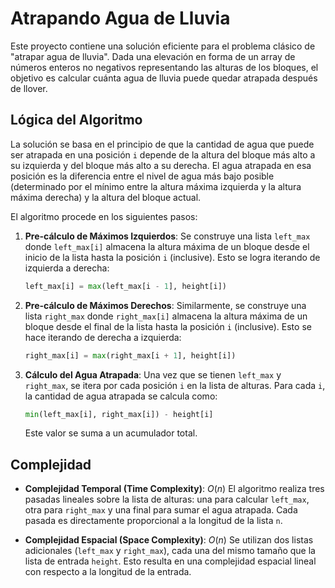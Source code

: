 # Atrapando Agua de Lluvia

Este proyecto contiene una solución eficiente para el problema clásico de "atrapar agua de lluvia". Dada una elevación en forma de un array de números enteros no negativos representando las alturas de los bloques, el objetivo es calcular cuánta agua de lluvia puede quedar atrapada después de llover.

## Lógica del Algoritmo

La solución se basa en el principio de que la cantidad de agua que puede ser atrapada en una posición `i` depende de la altura del bloque más alto a su izquierda y del bloque más alto a su derecha. El agua atrapada en esa posición es la diferencia entre el nivel de agua más bajo posible (determinado por el mínimo entre la altura máxima izquierda y la altura máxima derecha) y la altura del bloque actual.

El algoritmo procede en los siguientes pasos:

1.  **Pre-cálculo de Máximos Izquierdos**: Se construye una lista `left_max` donde `left_max[i]` almacena la altura máxima de un bloque desde el inicio de la lista hasta la posición `i` (inclusive). Esto se logra iterando de izquierda a derecha:
    ```python
    left_max[i] = max(left_max[i - 1], height[i])
    ```

2.  **Pre-cálculo de Máximos Derechos**: Similarmente, se construye una lista `right_max` donde `right_max[i]` almacena la altura máxima de un bloque desde el final de la lista hasta la posición `i` (inclusive). Esto se hace iterando de derecha a izquierda:
    ```python
    right_max[i] = max(right_max[i + 1], height[i])
    ```

3.  **Cálculo del Agua Atrapada**: Una vez que se tienen `left_max` y `right_max`, se itera por cada posición `i` en la lista de alturas. Para cada `i`, la cantidad de agua atrapada se calcula como:
    ```python
    min(left_max[i], right_max[i]) - height[i]
    ```
    Este valor se suma a un acumulador total.

## Complejidad

* **Complejidad Temporal (Time Complexity)**: $O(n)$
    El algoritmo realiza tres pasadas lineales sobre la lista de alturas: una para calcular `left_max`, otra para `right_max` y una final para sumar el agua atrapada. Cada pasada es directamente proporcional a la longitud de la lista `n`.

* **Complejidad Espacial (Space Complexity)**: $O(n)$
    Se utilizan dos listas adicionales (`left_max` y `right_max`), cada una del mismo tamaño que la lista de entrada `height`. Esto resulta en una complejidad espacial lineal con respecto a la longitud de la entrada.